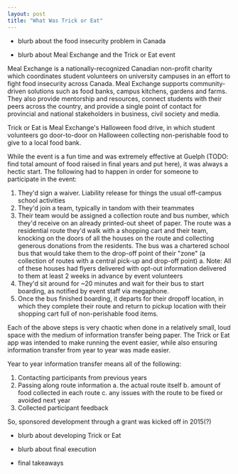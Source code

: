```yaml
---
layout: post
title: "What Was Trick or Eat"
---
```


* blurb about the food insecurity problem in Canada


* blurb about Meal Exchange and the Trick or Eat event

Meal Exchange is a nationally-recognized Canadian non-profit charity which coordinates student volunteers on university campuses in an effort to fight food insecurity across Canada. 
Meal Exchange supports community-driven solutions such as food banks, campus kitchens, gardens and farms. 
They also provide mentorship and resources, connect students with their peers across the country, and provide a single point of contact for provincial and national stakeholders in business, civil society and media.

Trick or Eat is Meal Exchange's Halloween food drive, in which student volunteers go door-to-door on Halloween collecting non-perishable food to give to a local food bank.

While the event is a fun time and was extremely effective at Guelph (TODO: find total amount of food raised in final years and put here), it was always a hectic start.
The following had to happen in order for someone to participate in the event:
1. They'd sign a waiver. Liability release for things the usual off-campus school activities
2. They'd join a team, typically in tandom with their teammates
3. Their team would be assigned a collection route and bus number, which they'd receive on an already printed-out sheet of paper. 
The route was a residential route they'd walk with a shopping cart and their team, knocking on the doors of all the houses on the route and collecting generous donations from the residents.
The bus was a chartered school bus that would take them to the drop-off point of their "zone" (a collection of routes with a central pick-up and drop-off point)
    a. Note: All of these houses had flyers delivered with opt-out information delivered to them at least 2 weeks in advance by event volunteers
4. They'd sit around for ~20 minutes and wait for their bus to start boarding, as notified by event staff via megaphone.
5. Once the bus finished boarding, it departs for their dropoff location, in which they complete their route and return to pickup location with their shopping cart full of non-perishable food items.

Each of the above steps is very chaotic when done in a relatively small, loud space with the medium of information transfer being paper. The Trick or Eat app was intended to make running the event easier,
while also ensuring information transfer from year to year was made easier.

Year to year information transfer means all of the following:
1. Contacting participants from previous years
2. Passing along route information
    a. the actual route itself
    b. amount of food collected in each route
    c. any issues with the route to be fixed or avoided next year
3. Collected participant feedback

So, sponsored development through a grant was kicked off in 2015(?)

* blurb about developing Trick or Eat  

* blurb about final execution

* final takeaways
